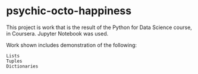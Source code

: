 # psychic-octo-happiness

This project is work that is the result of the Python for Data Science course, in Coursera. Jupyter Notebook was used.

Work shown includes demonstration of the following:

	Lists	
	Tuples
	Dictionaries

